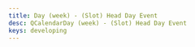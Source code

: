 ```yaml
---
title: Day (week) - (Slot) Head Day Event
desc: QCalendarDay (week) - (Slot) Head Day Event
keys: developing
---
```


<example-viewer
  title="(Slot) Head Day Event"
  file="WeekSlotHeadDayEvent"
  codepen-title="QCalendarDay"
/>
